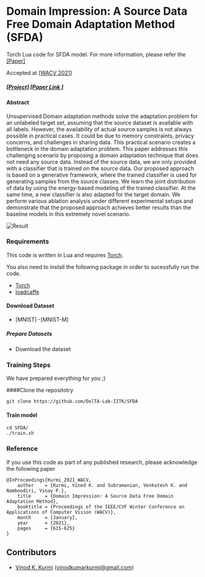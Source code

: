 # Domain Impression: A Source Data Free Domain Adaptation Method (SFDA)

Torch Lua code for SFDA model. For more information, please refer the[ [Paper] ](https://openaccess.thecvf.com/content/WACV2021/papers/Kurmi_Domain_Impression_A_Source_Data_Free_Domain_Adaptation_Method_WACV_2021_paper.pdf)

Accepted at [[WACV 2021](http://wacv2021.thecvf.com/home)]

#####  [[Project]](https://delta-lab-iitk.github.io/SFDA//)     [[Paper Link ]](https://arxiv.org/abs/2102.09003)

#### Abstract
Unsupervised Domain adaptation methods solve the adaptation problem for an unlabeled target set, assuming that the source dataset is available with all labels. However, the availability of actual source samples is not always possible in practical cases. It could be due to memory constraints, privacy concerns, and challenges in sharing data. This practical scenario creates a bottleneck in the domain adaptation problem. This paper addresses this challenging scenario by proposing a domain adaptation technique that does not need any source data. Instead of the source data, we are only provided with a classifier that is trained on the source data. Our proposed approach is based on a generative framework, where the trained classifier is used for generating samples from the source classes. We learn the joint distribution of data by using the energy-based modeling of the trained classifier. At the same time, a new classifier is also adapted for the target domain. We perform various ablation analysis under different experimental setups and demonstrate that the proposed approach achieves better results than the baseline models in this extremely novel scenario.

![Result](https://delta-lab-iitk.github.io/SFDA/img/model.png)


### Requirements
This code is written in Lua and requires [Torch](http://torch.ch/).


You also need to install the following package in order to sucessfully run the code.
- [Torch](http://torch.ch/docs/getting-started.html#_)
- [loadcaffe](https://github.com/szagoruyko/loadcaffe)


#### Download Dataset
- [MNIST]
-[MNIST-M]

##### Prepare Datasets
- Download the dataset


### Training Steps

We have prepared everything for you ;)

####Clone the repositotry

``` git clone https://github.com/DelTA-Lab-IITK/SFDA  ```

#### Train model
```
cd SFDA/
./train.sh
```




### Reference

If you use this code as part of any published research, please acknowledge the following paper

```
@InProceedings{Kurmi_2021_WACV,
    author    = {Kurmi, Vinod K. and Subramanian, Venkatesh K. and Namboodiri, Vinay P.},
    title     = {Domain Impression: A Source Data Free Domain Adaptation Method},
    booktitle = {Proceedings of the IEEE/CVF Winter Conference on Applications of Computer Vision (WACV)},
    month     = {January},
    year      = {2021},
    pages     = {615-625}
}
```

## Contributors
* [Vinod K. Kurmi][1] (vinodkumarkurmi@gmail.com)



[1]: https://github.com/vinodkkurmi




